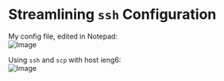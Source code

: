 # Streamlining `ssh` Configuration

My config file, edited in Notepad: \
![Image](https://media.discordapp.net/attachments/487122748162834432/941382800244871179/unknown.png)

Using `ssh` and `scp` with host ieng6: \
![Image](https://media.discordapp.net/attachments/487122748162834432/941383548101886012/unknown.png?width=640&height=325)